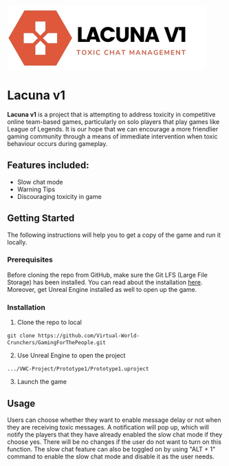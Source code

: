 ![](https://github.com/Virtual-World-Crunchers/GamingForThePeople/blob/wiki/VWC-Project/Prototype1/title.jpg?raw=true)

# Lacuna v1

**Lacuna v1** is a project that is attempting to address toxicity in competitive online team-based games, particularly on solo players that play games like League of Legends. It is our hope that we can encourage a more friendlier gaming community through a means of immediate intervention when toxic behaviour occurs during gameplay.

## Features included:
* Slow chat mode
* Warning Tips
* Discouraging toxicity in game

## Getting Started
The following instructions will help you to get a copy  of the game and run it locally.

### Prerequisites 
Before cloning the repo from GitHub, make sure the Git LFS (Large File Storage) has been installed.  You can read about the installation [here](https://docs.github.com/en/repositories/working-with-files/managing-large-files/installing-git-large-file-storage). Moreover, get Unreal Engine installed as well to open up the game.

### Installation
1. Clone the repo to local
```shell
git clone https://github.com/Virtual-World-Crunchers/GamingForThePeople.git
```

2. Use Unreal Engine to open the project <br>
```shell
.../VWC-Project/Prototype1/Prototype1.uproject
```
3. Launch the game

## Usage
Users can choose whether they want to enable message delay or not when they are receiving toxic messages. A notification will pop up, which will notify the players that they have already enabled the slow chat mode if they choose yes. There will be no changes if the user do not want to turn on this function. The slow chat feature can also be toggled on by using "ALT + 1" command to enable the slow chat mode and disable it as the user needs.
